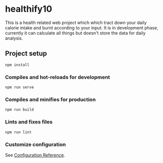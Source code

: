 # healthify10
This is a health related web project which which tract down your daily calorie intake and burnt according to your input.
It is in development phase, currently it can calculate all things but doesn't store the data for daily analysis.

## Project setup
```
npm install
```

### Compiles and hot-reloads for development
```
npm run serve
```

### Compiles and minifies for production
```
npm run build
```

### Lints and fixes files
```
npm run lint
```

### Customize configuration
See [Configuration Reference](https://cli.vuejs.org/config/).
